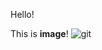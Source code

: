 Hello!

This is **image**!
![git](https://github.com/PRAYMUS/git_test/tree/master/new_image/Git-logo.svg.jpg)